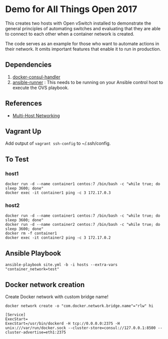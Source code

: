 # Demo for All Things Open 2017

This creates two hosts with Open vSwitch installed to demonstrate
the general principles of automating switches and evaluating
that they are able to connect to each other when a container
network is created.

The code serves as an example for those who want to automate
actions in their network. It omits important features that enable it
to run in production.

## Dependencies
1. [docker-consul-handler](https://github.com/joatmon08/docker-consul-handler)
1. [ansible-runner](https://github.com/joatmon08/ansible-runner) : This needs
to be running on your Ansible control host to execute the OVS playbook.

## References
* [Multi-Host Networking](http://docker-k8s-lab.readthedocs.io/en/latest/docker/docker-ovs.html)

## Vagrant Up
Add output of `vagrant ssh-config` to ~/.ssh/config.

## To Test
### host1
```
docker run -d --name container1 centos:7 /bin/bash -c "while true; do sleep 3600; done"
docker exec -it container1 ping -c 3 172.17.0.3
```

### host2
```
docker run -d --name container1 centos:7 /bin/bash -c "while true; do sleep 3600; done"
docker run -d --name container2 centos:7 /bin/bash -c "while true; do sleep 3600; done"
docker rm -f container1
docker exec -it container2 ping -c 3 172.17.0.2
```


## Ansible Playbook
```
ansible-playbook site.yml -b -i hosts --extra-vars "container_network=test"
```

## Docker network creation
Create Docker network with custom bridge name!
```
docker network create -o "com.docker.network.bridge.name"="rlw" hi
```


```
[Service]
ExecStart=
ExecStart=/usr/bin/dockerd -H tcp://0.0.0.0:2375 -H unix:///var/run/docker.sock --cluster-store=consul://127.0.0.1:8500 --cluster-advertise=eth1:2375
```
